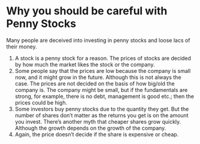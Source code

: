 # Why you should be careful with Penny Stocks

Many people are deceived into investing in penny stocks and loose lacs of their money.

1. A stock is a penny stock for a reason. The prices of stocks are decided by how much the market likes the stock or the company.
2. Some people say that the prices are low because the company is small now, and it might grow in the future. Although this is not always the case. The prices are not decided on the basis of how big/old the company is. The company might be small, but if the fundamentals are strong, for example, there is no debt, management is good etc.; then the prices could be high.
3. Some investors buy penny stocks due to the quantity they get. But the number of shares don’t matter as the returns you get is on the amount you invest. There’s another myth that cheaper shares grow quickly. Although the growth depends on the growth of the company.
4. Again, the price doesn’t decide if the share is expensive or cheap.
